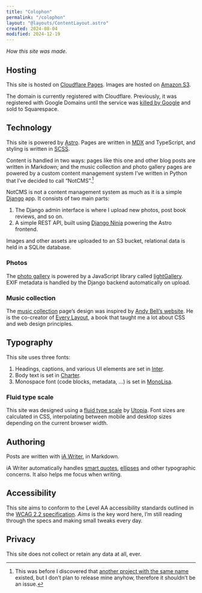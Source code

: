 ```yaml
---
title: "Colophon"
permalink: "/colophon"
layout: "@layouts/ContentLayout.astro"
created: 2024-08-04
modified: 2024-12-19
---
```


_How this site was made._

## Hosting

This site is hosted on [Cloudflare Pages](http://pages.dev). Images are hosted on [Amazon S3](https://aws.amazon.com/s3/).

The domain is currently registered with Cloudflare. Previously, it was registered with Google Domains until the service was [killed by Google](https://killedbygoogle.com) and sold to Squarespace.

## Technology

This site is powered by [Astro](https://astro.build). Pages are written in [MDX](https://mdxjs.com) and TypeScript, and styling is written in [SCSS](https://sass-lang.com).

Content is handled in two ways: pages like this one and other blog posts are written in Markdown; and the music collection and photo gallery pages are powered by a custom content management system I’ve written in Python that I’ve decided to call “NotCMS”.[^1]

NotCMS is not a content management system as much as it is a simple [Django](https://www.djangoproject.com) app. It consists of two main parts:

1. The Django admin interface is where I upload new photos, post book reviews, and so on.
2. A simple REST API, built using [Django Ninja](https://django-ninja.dev) powering the Astro frontend.

Images and other assets are uploaded to an S3 bucket, relational data is held in a SQLite database.

### Photos

The [photo gallery](/gallery) is powered by a JavaScript library called [lightGallery](https://www.lightgalleryjs.com). EXIF metadata is handled by the Django backend automatically on upload.

### Music collection

The [music collection](/music-collection) page’s design was inspired by [Andy Bell’s website](https://bell.bz/music-collection/). He is the co-creator of [Every Layout](https://every-layout.dev), a book that taught me a lot about CSS and web design principles.

## Typography

This site uses three fonts:

1. Headings, captions, and various UI elements are set in [Inter](https://rsms.me/inter/).
2. Body text is set in [Charter](https://practicaltypography.com/charter.html).
3. Monospace font (code blocks, metadata, ...) is set in [MonoLisa](https://www.monolisa.dev/).

### Fluid type scale

This site was designed using a [fluid type scale](https://utopia.fyi/blog/designing-with-fluid-type-scales/) by [Utopia](https://utopia.fyi/). Font sizes are calculated in CSS, interpolating between mobile and desktop sizes depending on the current browser width.

## Authoring

Posts are written with [iA Writer](https://ia.net/writer), in Markdown.

iA Writer automatically handles [smart quotes](https://practicaltypography.com/straight-and-curly-quotes.html), [ellipses](https://practicaltypography.com/ellipses.html) and other typographic concerns. It also helps me focus when writing.

## Accessibility

This site aims to conform to the Level AA accessibility standards outlined in the [WCAG 2.2 specification](https://www.w3.org/TR/WCAG22/). _Aims_ is the key word here, I’m still reading through the specs and making small tweaks every day.

## Privacy

This site does not collect or retain any data at all, ever.

[^1]: This was before I discovered that [another project with the same name](https://www.notcms.com) existed, but I don’t plan to release mine anyhow, therefore it shouldn’t be an issue.
